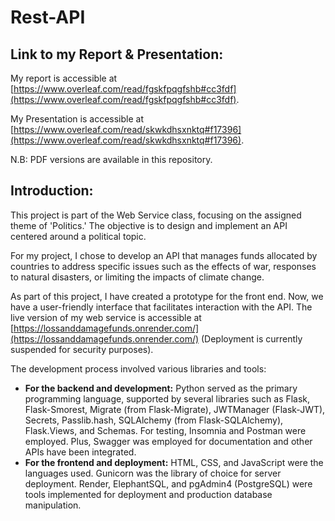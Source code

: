# Rest-API 

## Link to my Report & Presentation: 
My report is accessible at [https://www.overleaf.com/read/fgskfpqgfshb#cc3fdf](https://www.overleaf.com/read/fgskfpqgfshb#cc3fdf).

My Presentation is accessible at [https://www.overleaf.com/read/skwkdhsxnktq#f17396](https://www.overleaf.com/read/skwkdhsxnktq#f17396).

N.B: PDF versions are available in this repository. 

## Introduction: 
This project is part of the Web Service class, focusing on the assigned theme of 'Politics.' The objective is to design and implement an API centered around a political topic.

For my project, I chose to develop an API that manages funds allocated by countries to address specific issues such as the effects of war, responses to natural disasters, or limiting the impacts of climate change.

As part of this project, I have created a prototype for the front end. Now, we have a user-friendly interface that facilitates interaction with the API. The live version of my web service is accessible at [https://lossanddamagefunds.onrender.com/](https://lossanddamagefunds.onrender.com/) (Deployment is currently suspended for security purposes). 

The development process involved various libraries and tools:

- **For the backend and development:** Python served as the primary programming language, supported by several libraries such as Flask, Flask-Smorest, Migrate (from Flask-Migrate), JWTManager (Flask-JWT), Secrets, Passlib.hash, SQLAlchemy (from Flask-SQLAlchemy), Flask.Views, and Schemas. For testing, Insomnia and Postman were employed. Plus, Swagger was employed for documentation and other APIs have been integrated.
- **For the frontend and deployment:** HTML, CSS, and JavaScript were the languages used. Gunicorn was the library of choice for server deployment. Render, ElephantSQL, and pgAdmin4 (PostgreSQL) were tools implemented for deployment and production database manipulation.
